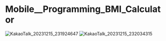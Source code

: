 # Mobile__Programming_BMI_Calculator

![KakaoTalk_20231215_231924647](https://github.com/ChoKwonHwi/Mobile__Programming_BMI_Calculator/assets/44869777/8eb4c07f-8f07-4699-bedb-ce30924dc000)
![KakaoTalk_20231215_232034315](https://github.com/ChoKwonHwi/Mobile__Programming_BMI_Calculator/assets/44869777/c6fce632-ead7-4be7-b5e8-e4c1cda90105)
